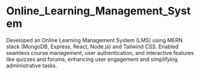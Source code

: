 # Online_Learning_Management_System
Developed an Online Learning Management System (LMS) using MERN stack (MongoDB, Express, React, Node.js) and
Tailwind CSS. Enabled seamless course management, user authentication, and interactive features like quizzes and forums,
enhancing user engagement and simplifying administrative tasks.
